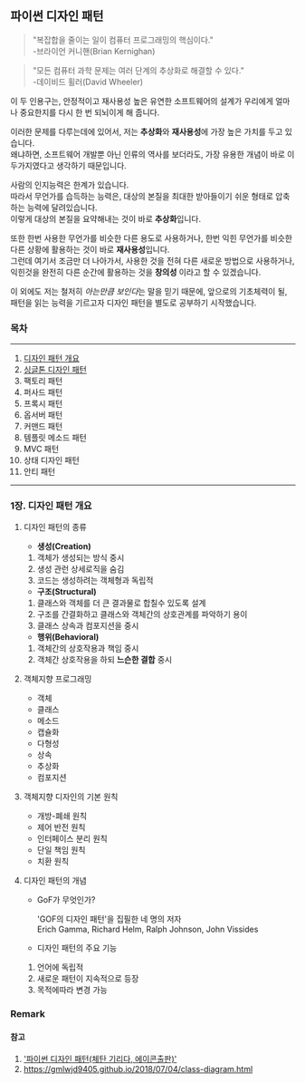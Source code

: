 ## 파이썬 디자인 패턴

> "복잡합을 줄이는 일이 컴퓨터 프로그래밍의 핵심이다."  
> -브라이언 커니핸(Brian Kernighan)

> "모든 컴퓨터 과학 문제는 여러 단계의 추상화로 해결할 수 있다."  
> -데이비드 휠러(David Wheeler)

이 두 인용구는, 안정적이고 재사용성 높은 유연한 소프트웨어의 설계가 우리에게 얼마나 중요한지를 다시 한 번 되뇌이게 해 줍니다.

이러한 문제를 다루는데에 있어서, 저는 **추상화**와 **재사용성**에 가장 높은 가치를 두고 있습니다.  
왜냐하면, 소프트웨어 개발뿐 아닌 인류의 역사를 보더라도, 가장 유용한 개념이 바로 이 두가지였다고 생각하기 때문입니다.

사람의 인지능력은 한계가 있습니다.  
따라서 무언가를 습득하는 능력은, 대상의 본질을 최대한 받아들이기 쉬운 형태로 압축하는 능력에 달려있습니다.  
이렇게 대상의 본질을 요약해내는 것이 바로 **추상화**입니다.

또한 한번 사용한 무언가를 비슷한 다른 용도로 사용하거나, 한번 익힌 무언가를 비슷한 다른 상황에 활용하는 것이 바로 **재사용성**입니다.  
그런데 여기서 조금만 더 나아가서, 사용한 것을 전혀 다른 새로운 방법으로 사용하거나, 익힌것을 완전히 다른 순간에 활용하는 것을 **창의성** 이라고 할 수 있겠습니다.

이 외에도 저는 철저히 *아는만큼 보인다*는 말을 믿기 때문에, 앞으로의 기초체력이 될, 패턴을 읽는 능력을 기르고자 디자인 패턴을 별도로 공부하기 시작했습니다.

### 목차

---

1. [디자인 패턴 개요](#디자인-패턴-개요)
2. [싱글톤 디자인 패턴](https://github.com/HC-kang/Design_pattern_python/tree/master/02_singleton_pattern)
3. 팩토리 패턴
4. 퍼사드 패턴
5. 프록시 패턴
6. 옵서버 패턴
7. 커맨드 패턴
8. 템플릿 메소드 패턴
9. MVC 패턴
10. 상태 디자인 패턴
11. 안티 패턴

---

### 1장. 디자인 패턴 개요

1. 디자인 패턴의 종류

   - **생성(Creation)**

   1. 객체가 생성되는 방식 중시
   2. 생성 관런 상세로직을 숨김
   3. 코드는 생성하려는 객체형과 독립적

   - **구조(Structural)**

   1. 클래스와 객체를 더 큰 결과물로 합칠수 있도록 설계
   2. 구조를 간결화하고 클래스와 객체간의 상호관계를 파악하기 용이
   3. 클래스 상속과 컴포지션을 중시

   - **행위(Behavioral)**

   1. 객체간의 상호작용과 책임 중시
   2. 객체간 상호작용을 하되 **느슨한 결합** 중시

2. 객체지향 프로그래밍

   - 객체
   - 클래스
   - 메소드
   - 캡슐화
   - 다형성
   - 상속
   - 추상화
   - 컴포지션

3. 객체지향 디자인의 기본 원칙

   - 개방-폐쇄 원칙
   - 제어 반전 원칙
   - 인터페이스 분리 원칙
   - 단일 책임 원칙
   - 치환 원칙

4. 디자인 패턴의 개념

   - GoF가 무엇인가?

     'GOF의 디자인 패턴'을 집필한 네 명의 저자  
      Erich Gamma, Richard Helm, Ralph Johnson, John Vissides

   - 디자인 패턴의 주요 기능

   1. 언어에 독립적
   2. 새로운 패턴이 지속적으로 등장
   3. 목적에따라 변경 가능

### Remark

#### 참고

1. ['파이썬 디자인 패턴(체탄 기리다, 에이콘출판)'](http://www.kyobobook.co.kr/product/detailViewKor.laf?ejkGb=KOR&mallGb=KOR&barcode=9791161752440&orderClick=LAG&Kc=)
2. https://gmlwjd9405.github.io/2018/07/04/class-diagram.html
